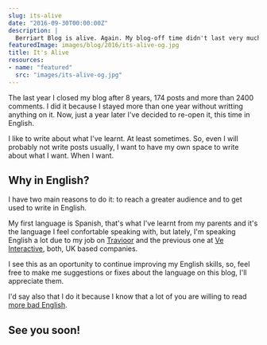 ```yaml
---
slug: its-alive
date: "2016-09-30T00:00:00Z"
description: |
  Berriart Blog is alive. Again. My blog-off time didn't last very much, I know that probably I will not write in a regular way, but that isn't a good reason for not having a blog.
featuredImage: images/blog/2016/its-alive-og.jpg
title: It's Alive
resources:
- name: "featured"
  src: "images/its-alive-og.jpg"
---
```


The last year I closed my blog after 8 years, 174 posts and more than 2400 comments. I did it because I stayed more than one year
without writting anything on it. Now, just a year later I've decided to re-open it, this time in English.

I like to write about what I've learnt. At least sometimes. So, even I will probably not write posts usually, I want to have
my own space to write about what I want. When I want.

## Why in English?

I have two main reasons to do it: to reach a greater audience and to get used to write in English.

My first language is Spanish, that's what I've learnt from my parents and it's the language I feel confortable speaking with, but
lately, I'm speaking English a lot due to my job on [Travioor][1] and the previous one at [Ve Interactive][2], both, UK based
companies.

I see this as an oportunity to continue improving my English skills, so, feel free to make me suggestions or fixes about the language
on this blog, I'll appreciate them.

I'd say also that I do it because I know that a lot of you are willing to read [more bad English][3].

## See you soon!

[1]: https://www.travioor.com/
[2]: http://www.veinteractive.com/
[3]: http://ostatic.com/blog/more-bad-english-please
